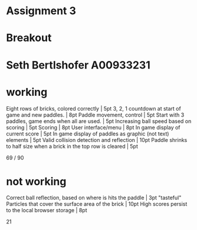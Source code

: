 # Assignment 3
# Breakout
# Seth Bertlshofer A00933231

# working
Eight rows of bricks, colored correctly                             | 5pt
3, 2, 1 countdown at start of game and new paddles.                 | 8pt
Paddle movement, control                                            | 5pt
Start with 3 paddles, game ends when all are used.                  | 5pt
Increasing ball speed based on scoring                              | 5pt
Scoring                                                             | 8pt
User interface/menu                                                 | 8pt
In game display of current score                                    | 5pt
In game display of paddles as graphic (not text) elements           | 5pt
Valid collision detection and reflection                            | 10pt
Paddle shrinks to half size when a brick in the top row is cleared  | 5pt

69 / 90


# not working
Correct ball reflection, based on where is hits the paddle          | 3pt
"tasteful" Particles that cover the surface area of the brick       | 10pt
High scores persist to the local browser storage                    | 8pt

21